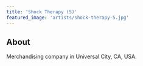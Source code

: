 ```yaml
---
title: 'Shock Therapy (5)'
featured_image: 'artists/shock-therapy-5.jpg'
---
```


## About

Merchandising company in Universal City, CA, USA.
